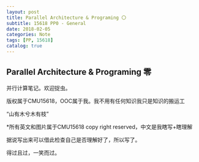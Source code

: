 ```yaml
---
layout: post
title: Parallel Architecture & Programing 〇
subtitle: 15618 PP0 - General
date: 2018-02-05
categories: Note
tags: [PP, 15618]
catalog: true
---
```


## Parallel Architecture & Programing 零

并行计算笔记。欢迎捉虫。

版权属于CMU15618，OOC属于我。我不用有任何知识我只是知识的搬运工

“山有木兮木有枝”

*所有英文和图片属于CMU15618 copy right reserved，中文是我瞎写+瞎理解

据说写出来可以借此检查自己是否理解好了，所以写了。

得过且过，一笑而过。



